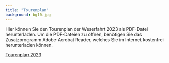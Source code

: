 ```yaml
---
title: "Tourenplan"
background: bg10.jpg
---
```

Hier können Sie den Tourenplan der Weserfahrt 2023 als PDF-Datei herunterladen.
Um die PDF-Dateien zu öffnen, benötigen Sie das Zusatzprogramm Adobe Acrobat Reader, welches Sie im Internet kostenfrei herunterladen können.


<a href="assets/images/Tourenplan_2023.pdf" class="btn btn-outline-inverse btn-sm">Tourenplan 2023</a>

